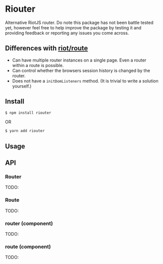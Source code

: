 # Riouter

Alternative RiotJS router. Do note this package has not been battle tested yet, however feel free to help improve the package by testing it and providing feedback or reporting any issues you come across.

## Differences with [riot/route](https://github.com/riot/route)

- Can have multiple router instances on a single page. Even a router within a route is possible.
- Can control whether the browsers session history is changed by the router.
- Does not have a `initDomListeners` method. (It is trivial to write a solution yourself.)

## Install

```ZSH
$ npm install riouter
```

OR

```ZSH
$ yarn add riouter
```

## Usage


## API

### Router

TODO:

### Route

TODO:

### router (component)

TODO:

### route (component)

TODO:
